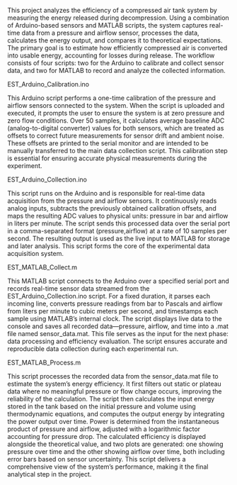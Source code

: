 This project analyzes the efficiency of a compressed air tank system by measuring the energy released during decompression. Using a combination of Arduino-based sensors and MATLAB scripts, the system captures real-time data from a pressure and airflow sensor, processes the data, calculates the energy output, and compares it to theoretical expectations. The primary goal is to estimate how efficiently compressed air is converted into usable energy, accounting for losses during release. The workflow consists of four scripts: two for the Arduino to calibrate and collect sensor data, and two for MATLAB to record and analyze the collected information.

EST_Arduino_Calibration.ino

This Arduino script performs a one-time calibration of the pressure and airflow sensors connected to the system. When the script is uploaded and executed, it prompts the user to ensure the system is at zero pressure and zero flow conditions. Over 50 samples, it calculates average baseline ADC (analog-to-digital converter) values for both sensors, which are treated as offsets to correct future measurements for sensor drift and ambient noise. These offsets are printed to the serial monitor and are intended to be manually transferred to the main data collection script. This calibration step is essential for ensuring accurate physical measurements during the experiment.

EST_Arduino_Collection.ino

This script runs on the Arduino and is responsible for real-time data acquisition from the pressure and airflow sensors. It continuously reads analog inputs, subtracts the previously obtained calibration offsets, and maps the resulting ADC values to physical units: pressure in bar and airflow in liters per minute. The script sends this processed data over the serial port in a comma-separated format (pressure,airflow) at a rate of 10 samples per second. The resulting output is used as the live input to MATLAB for storage and later analysis. This script forms the core of the experimental data acquisition system.

EST_MATLAB_Collect.m

This MATLAB script connects to the Arduino over a specified serial port and records real-time sensor data streamed from the EST_Arduino_Collection.ino script. For a fixed duration, it parses each incoming line, converts pressure readings from bar to Pascals and airflow from liters per minute to cubic meters per second, and timestamps each sample using MATLAB’s internal clock. The script displays live data to the console and saves all recorded data—pressure, airflow, and time into a .mat file named sensor_data.mat. This file serves as the input for the next phase: data processing and efficiency evaluation. The script ensures accurate and reproducible data collection during each experimental run.

EST_MATLAB_Process.m

This script processes the recorded data from the sensor_data.mat file to estimate the system’s energy efficiency. It first filters out static or plateau data where no meaningful pressure or flow change occurs, improving the reliability of the calculation. The script then calculates the input energy stored in the tank based on the initial pressure and volume using thermodynamic equations, and computes the output energy by integrating the power output over time. Power is determined from the instantaneous product of pressure and airflow, adjusted with a logarithmic factor accounting for pressure drop. The calculated efficiency is displayed alongside the theoretical value, and two plots are generated: one showing pressure over time and the other showing airflow over time, both including error bars based on sensor uncertainty. This script delivers a comprehensive view of the system’s performance, making it the final analytical step in the project.
